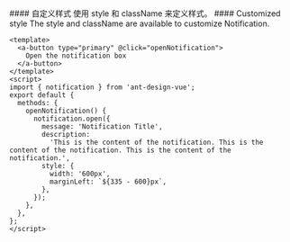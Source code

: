 <cn>
#### 自定义样式
使用 style 和 className 来定义样式。
</cn>

<us>
#### Customized style
The style and className are available to customize Notification.
</us>

```vue
<template>
  <a-button type="primary" @click="openNotification">
    Open the notification box
  </a-button>
</template>
<script>
import { notification } from 'ant-design-vue';
export default {
  methods: {
    openNotification() {
      notification.open({
        message: 'Notification Title',
        description:
          'This is the content of the notification. This is the content of the notification. This is the content of the notification.',
        style: {
          width: '600px',
          marginLeft: `${335 - 600}px`,
        },
      });
    },
  },
};
</script>
```
